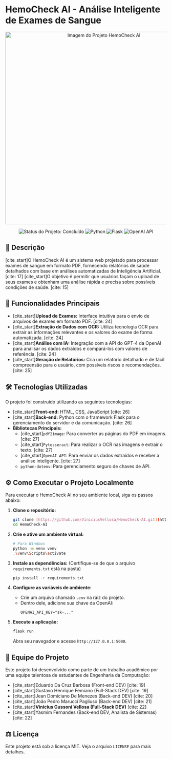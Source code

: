 # HemoCheck AI - Análise Inteligente de Exames de Sangue

<p align="center">
  <img src="https://github.com/user-attachments/assets/8751db8b-4180-46da-9ca9-70fc49dc8581" alt="Imagem do Projeto HemoCheck AI" width="600"/>
</p>

<p align="center">
  <img src="https://img.shields.io/badge/status-concluído-green" alt="Status do Projeto: Concluído">
  <img src="https://img.shields.io/badge/Python-3776AB?style=flat&logo=python&logoColor=white" alt="Python">
  <img src="https://img.shields.io/badge/Flask-000000?style=flat&logo=flask&logoColor=white" alt="Flask">
  <img src="https://img.shields.io/badge/OpenAI-412991?style=flat&logo=openai&logoColor=white" alt="OpenAI API">
</p>

## 📄 Descrição

[cite_start]O HemoCheck AI é um sistema web projetado para processar exames de sangue em formato PDF, fornecendo relatórios de saúde detalhados com base em análises automatizadas de Inteligência Artificial. [cite: 17] [cite_start]O objetivo é permitir que usuários façam o upload de seus exames e obtenham uma análise rápida e precisa sobre possíveis condições de saúde. [cite: 15]


## 🚀 Funcionalidades Principais

* [cite_start]**Upload de Exames:** Interface intuitiva para o envio de arquivos de exames em formato PDF. [cite: 24]
* [cite_start]**Extração de Dados com OCR:** Utiliza tecnologia OCR para extrair as informações relevantes e os valores do exame de forma automatizada. [cite: 24]
* [cite_start]**Análise com IA:** Integração com a API do GPT-4 da OpenAI para analisar os dados extraídos e compará-los com valores de referência. [cite: 24]
* [cite_start]**Geração de Relatórios:** Cria um relatório detalhado e de fácil compreensão para o usuário, com possíveis riscos e recomendações. [cite: 25]

## 🛠️ Tecnologias Utilizadas

O projeto foi construído utilizando as seguintes tecnologias:

* [cite_start]**Front-end:** HTML, CSS, JavaScript [cite: 26]
* [cite_start]**Back-end:** Python com o framework Flask para o gerenciamento do servidor e da comunicação. [cite: 26]
* **Bibliotecas Principais:**
    * [cite_start]`pdf2image`: Para converter as páginas do PDF em imagens. [cite: 27]
    * [cite_start]`Pytesseract`: Para realizar o OCR nas imagens e extrair o texto. [cite: 27]
    * [cite_start]`OpenAI API`: Para enviar os dados extraídos e receber a análise inteligente. [cite: 27]
    * `python-dotenv`: Para gerenciamento seguro de chaves de API.

## ⚙️ Como Executar o Projeto Localmente

Para executar o HemoCheck AI no seu ambiente local, siga os passos abaixo:

1.  **Clone o repositório:**
    ```bash
    git clone [https://github.com/ViniciusVellosa/HemoCheck-AI.git](https://github.com/ViniciusVellosa/HemoCheck-AI.git)
    cd HemoCheck-AI
    ```

2.  **Crie e ative um ambiente virtual:**
    ```bash
    # Para Windows
    python -m venv venv
    .\venv\Scripts\activate
    ```

3.  **Instale as dependências:**
    (Certifique-se de que o arquivo `requirements.txt` está na pasta)
    ```bash
    pip install -r requirements.txt
    ```

4.  **Configure as variáveis de ambiente:**
    * Crie um arquivo chamado `.env` na raiz do projeto.
    * Dentro dele, adicione sua chave da OpenAI:
        ```
        OPENAI_API_KEY="sk-..."
        ```

5.  **Execute a aplicação:**
    ```bash
    flask run
    ```
    Abra seu navegador e acesse `http://127.0.0.1:5000`.

## 👥 Equipe do Projeto

Este projeto foi desenvolvido como parte de um trabalho acadêmico por uma equipe talentosa de estudantes de Engenharia da Computação:

* [cite_start]Eduardo Da Cruz Barbosa (Front-end DEV) [cite: 19]
* [cite_start]Gustavo Henrique Femiano (Full-Stack DEV) [cite: 19]
* [cite_start]Jean Domiciano De Menezes (Back-end DEV) [cite: 20]
* [cite_start]João Pedro Marucci Pagliuso (Back-end DEV) [cite: 21]
* [cite_start]**Vinicius Gussoni Vellosa (Full-Stack DEV)** [cite: 22]
* [cite_start]Yasmim Fernandes (Back-end DEV, Analista de Sistemas) [cite: 22]

## ⚖️ Licença

Este projeto está sob a licença MIT. Veja o arquivo `LICENSE` para mais detalhes.
